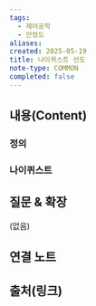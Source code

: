 ```yaml
---
tags:
  - 제어공학
  - 안정도
aliases: 
created: 2025-05-19
title: 나이퀴스트 선도
note-type: COMMON
completed: false
---
```


## 내용(Content)

### 정의
### 나이퀴스트

## 질문 & 확장

(없음)

## 연결 노트

## 출처(링크)
